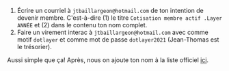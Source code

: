 1. Écrire un courriel à `jtbaillargeon@hotmail.com` de ton intention de devenir membre. C'est-à-dire (1) le titre `Cotisation membre actif .Layer ANNÉE` et (2) dans le contenu ton nom complet.
2. Faire un virement interac à `jtbaillargeon@hotmail.com` avec comme motif `dotlayer` et comme mot de passe `dotlayer2021` (Jean-Thomas est le trésorier).

Aussi simple que ça! Après, nous on ajoute ton nom à la liste officiel [ici](https://github.com/dot-layer/charte-osbl/blob/master/LISTEMEMBRES.md).
